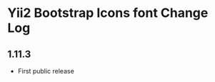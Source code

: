 Yii2 Bootstrap Icons font Change Log
===================

1.11.3
------------------------

- First public release
